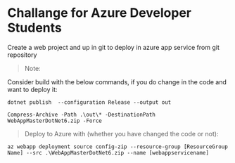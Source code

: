 # Challange for Azure Developer Students

Create a web project and up in git to deploy in azure app service from git repository


>Note: 

Consider build with the below commands, if you do change in the code and want to deploy it: 

```dotnet publish  --configuration Release --output out```

```Compress-Archive -Path .\out\* -DestinationPath WebAppMasterDotNet6.zip -Force```

>Deploy to Azure with (whether you have changed the code or not):

```az webapp deployment source config-zip --resource-group [ResourceGroup Name] --src .\WebAppMasterDotNet6.zip --name [webappservicename]```   